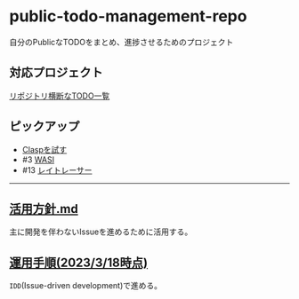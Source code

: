 # public-todo-management-repo
自分のPublicなTODOをまとめ、進捗させるためのプロジェクト

## 対応プロジェクト
[リポジトリ横断なTODO一覧](https://github.com/users/n-ao/projects/15/)

## ピックアップ
- [Claspを試す](Journal/2023-03-22.md)
- #3 [WASI](Issues/3_WASI.md)
- #13 [レイトレーサー](Issues/12_raytracer.md)

---

## [活用方針.md](Docs/%E6%B4%BB%E7%94%A8%E6%96%B9%E9%87%9D.md)
主に開発を伴わないIssueを進めるために活用する。
## [運用手順(2023/3/18時点)](Docs/%E9%81%8B%E7%94%A8%E6%89%8B%E9%A0%86.md)
`IDD`(Issue-driven development)で進める。

